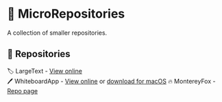 # 🔢 MicroRepositories
A collection of smaller repositories.
## 📄 Repositories
🏷️ LargeText - [View online](https://itsfoxdev.github.io/MicroRepositories/LargeText/)<br>
🖊️ WhiteboardApp - [View online](https://itsfoxdev.github.io/MicroRepositories/WhiteboardApp/) or [download for macOS](https://github.com/ItsFoxDev/MicroRepositories/raw/main/WhiteboardApp/appfiles/Whiteboard.zip)
🔥 MontereyFox - [Repo page](https://github.com/ItsFoxDev/MicroRepositories/tree/main/MontereyFox)

